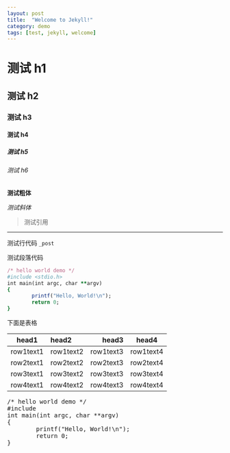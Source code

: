 ```yaml
---
layout: post
title:  "Welcome to Jekyll!"
category: demo
tags: [test, jekyll, welcome]
---
```


# 测试 h1

## 测试 h2

### 测试 h3

#### 测试 h4

##### 测试 h5

###### 测试 h6

**测试粗体**

*测试斜体*

>测试引用

- - -

测试行代码 `_post`

测试段落代码

```ruby
/* hello world demo */
#include <stdio.h>
int main(int argc, char **argv)
{
        printf("Hello, World!\n");
        return 0;
}
```

下面是表格

|head1|head2|head3|head4
|---|:---|---:|:---:|
|row1text1|row1text2|row1text3|row1text4
|row2text1|row2text2|row2text3|row2text4
|row3text1|row3text2|row3text3|row3text4
|row4text1|row4text2|row4text3|row4text4


<pre class="prettyprint">
/* hello world demo */
#include <stdio.h>
int main(int argc, char **argv)
{
        printf("Hello, World!\n");
        return 0;
}
</pre>
